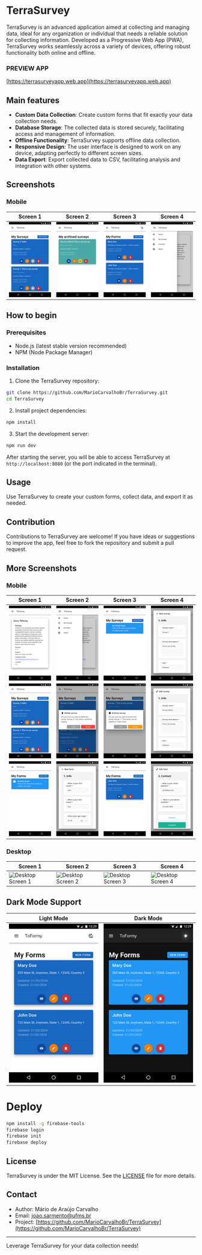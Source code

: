 # TerraSurvey

TerraSurvey is an advanced application aimed at collecting and managing data, ideal for any organization or individual that needs a reliable solution for collecting information. Developed as a Progressive Web App (PWA), TerraSurvey works seamlessly across a variety of devices, offering robust functionality both online and offline.

### PREVIEW APP
[https://terrasurveyapp.web.app](https://terrasurveyapp.web.app)

## Main features

- **Custom Data Collection**: Create custom forms that fit exactly your data collection needs.
- **Database Storage**: The collected data is stored securely, facilitating access and management of information.
- **Offline Functionality**: TerraSurvey supports offline data collection.
- **Responsive Design**: The user interface is designed to work on any device, adapting perfectly to different screen sizes.
- **Data Export**: Export collected data to CSV, facilitating analysis and integration with other systems.

## Screenshots

### Mobile

| Screen 1 | Screen 2 | Screen 3 | Screen 4 |
| --- | --- | --- | --- |
| ![Mobile Screen 5](screenshots/mobile/image_05.png) | ![Mobile Screen 13](screenshots/mobile/image_13.png) | ![Mobile Screen 14](screenshots/mobile/image_14.png) | ![Mobile Screen 02](screenshots/mobile/image_02.png) |

## How to begin

### Prerequisites

- Node.js (latest stable version recommended)
- NPM (Node Package Manager)

### Installation

1. Clone the TerraSurvey repository:

```bash
git clone https://github.com/MarioCarvalhoBr/TerraSurvey.git
cd TerraSurvey
```

2. Install project dependencies:

```bash
npm install
```

3. Start the development server:

```bash
npm run dev
```

After starting the server, you will be able to access TerraSurvey at `http://localhost:8080` (or the port indicated in the terminal).

## Usage

Use TerraSurvey to create your custom forms, collect data, and export it as needed.

## Contribution

Contributions to TerraSurvey are welcome! If you have ideas or suggestions to improve the app, feel free to fork the repository and submit a pull request.

## More Screenshots

### Mobile

| Screen 1 | Screen 2 | Screen 3 | Screen 4 |
| --- | --- | --- | --- |
| ![Mobile Screen 1](screenshots/mobile/image_01.png) | ![Mobile Screen 2](screenshots/mobile/image_02.png) | ![Mobile Screen 3](screenshots/mobile/image_03.png) | ![Mobile Screen 4](screenshots/mobile/image_04.png) |
| ![Mobile Screen 5](screenshots/mobile/image_05.png) | ![Mobile Screen 6](screenshots/mobile/image_06.png) | ![Mobile Screen 7](screenshots/mobile/image_07.png) | ![Mobile Screen 8](screenshots/mobile/image_08.png) |
| ![Mobile Screen 9](screenshots/mobile/image_09.png) | ![Mobile Screen 10](screenshots/mobile/image_10.png) | ![Mobile Screen 11](screenshots/mobile/image_11.png) | ![Mobile Screen 12](screenshots/mobile/image_12.png) |

### Desktop

| Screen 1 | Screen 2 | Screen 3 | Screen 4 |
| --- | --- | --- | --- |
| ![Desktop Screen 1](URL_DA_IMAGEM_1_DESKTOP) | ![Desktop Screen 2](URL_DA_IMAGEM_2_DESKTOP) | ![Desktop Screen 3](URL_DA_IMAGEM_3_DESKTOP) | ![Desktop Screen 4](URL_DA_IMAGEM_4_DESKTOP) |


## Dark Mode Support
| Light Mode | Dark Mode |
| --- | --- |
| ![Mobile Screen 14](screenshots/mobile/image_14.png) | ![Mobile Screen 15](screenshots/mobile/image_15.png) |

# Deploy
```bash
npm install -g firebase-tools
firebase login
firebase init
firebase deploy
```
## License

TerraSurvey is under the MIT License. See the [LICENSE](LICENSE) file for more details.

## Contact

- Author: Mário de Araújo Carvalho
- Email: joao.sarmento@ufms.br
- Project: [https://github.com/MarioCarvalhoBr/TerraSurvey](https://github.com/MarioCarvalhoBr/TerraSurvey)

---

Leverage TerraSurvey for your data collection needs!